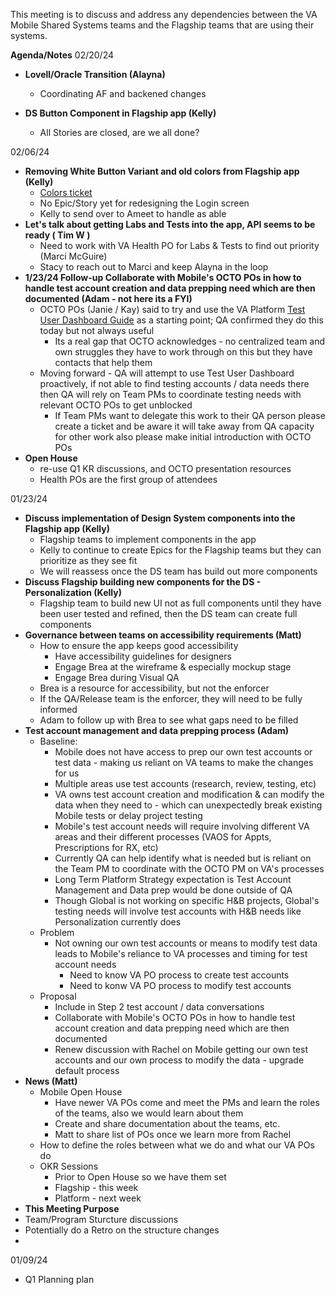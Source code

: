 This meeting is to discuss and address any dependencies between the VA Mobile Shared Systems teams and the Flagship teams that are using their systems.

**Agenda/Notes**
02/20/24

* **Lovell/Oracle Transition (Alayna)** 
  *  Coordinating AF and backened changes

  
* **DS Button Component in Flagship app (Kelly)**
   * All Stories are closed, are we all done?

  
02/06/24
* **Removing White Button Variant and old colors from Flagship app (Kelly)**
   * [Colors ticket](https://app.zenhub.com/workspaces/va-mobile-60f1a34998bc75000f2a489f/issues/gh/department-of-veterans-affairs/va-mobile-library/120)
   * No Epic/Story yet for redesigning the Login screen
   * Kelly to send over to Ameet to handle as able
* **Let's talk about getting Labs and Tests into the app, API seems to be ready ( Tim W )**
   * Need to work with VA Health PO for Labs & Tests to find out priority (Marci McGuire)
   * Stacy to reach out to Marci and keep Alayna in the loop
* **1/23/24 Follow-up  Collaborate with Mobile's OCTO POs in how to handle test account creation and data prepping need which are then documented (Adam - not here its a FYI)** 
   * OCTO POs (Janie / Kay) said to try and use the VA Platform [Test User Dashboard Guide](https://depo-platform-documentation.scrollhelp.site/developer-docs/test-user-dashboard-guide) as a starting point; QA confirmed they do this today but not always useful 
       * Its a real gap that OCTO acknowledges - no centralized team and own struggles they have to work through on this but they have contacts that help them 
   * Moving forward - QA will attempt to use Test User Dashboard proactively, if not able to find testing accounts / data needs there then QA will rely on Team PMs to coordinate testing needs with relevant OCTO POs to get unblocked
      * If Team PMs want to delegate this work to their QA person please create a ticket and be aware it will take away from QA capacity for other work also please make initial introduction with OCTO POs 
* **Open House**
   * re-use Q1 KR discussions, and OCTO presentation resources
   * Health POs are the first group of attendees

01/23/24
* **Discuss implementation of Design System components into the Flagship app (Kelly)**
  * Flagship teams to implement components in the app
  * Kelly to continue to create Epics for the Flagship teams but they can prioritize as they see fit
  * We will reassess once the DS team has build out more components
* **Discuss Flagship building new components for the DS - Personalization (Kelly)**
  * Flagship team to build new UI not as full components until they have been user tested and refined, then the DS team can create full components
* **Governance between teams on accessibility requirements (Matt)**
  * How to ensure the app keeps good accessibility
      * Have accessibility guidelines for designers
      * Engage Brea at the wireframe & especially mockup stage
      * Engage Brea during Visual QA
  * Brea is a resource for accessibility, but not the enforcer
  * If the QA/Release team is the enforcer, they will need to be fully informed
  * Adam to follow up with Brea to see what gaps need to be filled
* **Test account management and data prepping process (Adam)**
  * Baseline:
      * Mobile does not have access to prep our own test accounts or test data - making us reliant on VA teams to make the changes for us
      * Multiple areas use test accounts (research, review, testing, etc)
      * VA owns test account creation and modification & can modify the data when they need to - which can unexpectedly break existing Mobile tests or delay project testing  
      * Mobile's test account needs will require involving different VA areas and their different processes (VAOS for Appts, Prescriptions for RX, etc) 
      * Currently QA can help identify what is needed but is reliant on the Team PM to coordinate with the OCTO PM on VA's processes 
      * Long Term Platform Strategy expectation is Test Account Management and Data prep would be done outside of QA
      * Though Global is not working on specific H&B projects, Global's testing needs will involve test accounts with H&B needs like Personalization currently does
  * Problem 
      *  Not owning our own test accounts or means to modify test data leads to Mobile's reliance to VA processes and timing for test account needs 
         * Need to know VA PO process to create test accounts
         * Need to konw VA PO process to modify test accounts
   * Proposal
      * Include in Step 2 test account / data conversations
      * Collaborate with Mobile's OCTO POs in how to handle test account creation and data prepping need which are then documented
      * Renew discussion with Rachel on Mobile getting our own test accounts and our own process to modify the data - upgrade default process 
 * **News (Matt)**
   * Mobile Open House
      * Have newer VA POs come and meet the PMs and learn the roles of the teams, also we would learn about them
      * Create and share documentation about the teams, etc.
      * Matt to share list of POs once we learn more from Rachel
   * How to define the roles between what we do and what our VA POs do
   * OKR Sessions
      * Prior to Open House so we have them set
      * Flagship - this week
      * Platform - next week
  * **This Meeting Purpose**
   * Team/Program Sturcture discussions
   * Potentially do a Retro on the structure changes
   * 
     


01/09/24
* Q1 Planning plan
